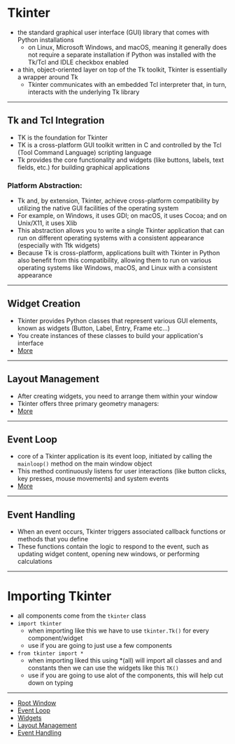 # Tkinter
- the standard graphical user interface (GUI) library that comes with Python installations
    - on Linux, Microsoft Windows, and macOS, meaning it generally does not require a separate installation if Python was installed with the Tk/Tcl and IDLE checkbox enabled
- a thin, object-oriented layer on top of the Tk toolkit, Tkinter is essentially a wrapper around Tk
    - Tkinter communicates with an embedded Tcl interpreter that, in turn, interacts with the underlying Tk library
    
______________________________________________________________________________________________________________________

## Tk and Tcl Integration
- TK is the foundation for Tkinter
- TK is a cross-platform GUI toolkit written in C and controlled by the Tcl (Tool Command Language) scripting language
- Tk provides the core functionality and widgets (like buttons, labels, text fields, etc.) for building graphical applications
### Platform Abstraction:
- Tk and, by extension, Tkinter, achieve cross-platform compatibility by utilizing the native GUI facilities of the operating system
- For example, on Windows, it uses GDI; on macOS, it uses Cocoa; and on Unix/X11, it uses Xlib
- This abstraction allows you to write a single Tkinter application that can run on different operating systems with a consistent appearance (especially with Ttk widgets)
- Because Tk is cross-platform, applications built with Tkinter in Python also benefit from this compatibility, allowing them to run on various operating systems like Windows, macOS, and Linux with a consistent appearance
___________________________________________________________________

## Widget Creation
- Tkinter provides Python classes that represent various GUI elements, known as widgets (Button, Label, Entry, Frame etc...)
- You create instances of these classes to build your application's interface
- [More](./docs/Widgets/Widgets.md)
___________________________________________________________________

## Layout Management
- After creating widgets, you need to arrange them within your window
- Tkinter offers three primary geometry managers:
- [More](./docs/LayoutManagement.md)
___________________________________________________________________


## Event Loop
- core of a Tkinter application is its event loop, initiated by calling the `mainloop()` method on the main window object
- This method continuously listens for user interactions (like button clicks, key presses, mouse movements) and system events
- [More](./docs/mainloop.md)
___________________________________________________________________

## Event Handling
- When an event occurs, Tkinter triggers associated callback functions or methods that you define
- These functions contain the logic to respond to the event, such as updating widget content, opening new windows, or performing calculations
___________________________________________________________________

# Importing Tkinter
- all components come from the `tkinter` class
- `import tkinter`
    - when importing like this we have to use `tkinter.Tk()` for every component/widget
    - use if you are going to just use a few components 
- `from tkinter import *`
    - when importing liked this using *(all) will import all classes and and constants  then we can use the widgets like this `TK()`
    - use if you are going to use alot of the components, this will help cut down on typing
_________________________________________________________________


- [Root Window](./docs/RootWindow.md)
- [Event Loop](./docs/EventLoop.md)
- [Widgets](./docs/Widgets/Widgets.md)
- [Layout Management](./docs/LayoutManagement.md)
- [Event Handling](./docs/EventHandling.md)